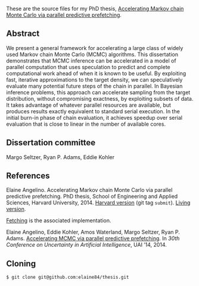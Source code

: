 These are the source files for my PhD thesis, [Accelerating Markov chain Monte Carlo via parallel predictive prefetching][1]. 

Abstract
--------

We present a general framework for accelerating a large class of widely used Markov chain Monte Carlo (MCMC) algorithms. This dissertation demonstrates that MCMC inference can be accelerated in a model of parallel computation that uses speculation to predict and complete computational work ahead of when it is known to be useful. By exploiting fast, iterative approximations to the target density, we can speculatively evaluate many potential future steps of the chain in parallel. In Bayesian inference problems, this approach can accelerate sampling from the target distribution, without compromising exactness, by exploiting subsets of data. It takes advantage of whatever parallel resources are available, but produces results exactly equivalent to standard serial execution. In the initial burn-in phase of chain evaluation, it achieves speedup over serial evaluation that is close to linear in the number of available cores.

Dissertation committee
----------------------

Margo Seltzer, Ryan P. Adams, Eddie Kohler

References
----------

Elaine Angelino. Accelerating Markov chain Monte Carlo via parallel predictive prefetching.
PhD thesis, School of Engineering and Applied Sciences, Harvard University, 2014. 
[Harvard version][1] (git tag `submit`). [Living version][2].

[Fetching][3] is the associated implementation.	

Elaine Angelino, Eddie Kohler, Amos Waterland, Margo Seltzer, Ryan P. Adams.
[Accelerating MCMC via parallel predictive prefetching][4].
In *30th Conference on Uncertainty in Artificial Intelligence*, UAI ’14, 2014.


[1]: http://www.eecs.harvard.edu/~elaine/thesis-harvard.pdf
[2]: http://www.eecs.harvard.edu/~elaine/thesis-living.pdf
[3]: https://github.com/elaine84/fetching
[4]: http://auai.org/uai2014/proceedings/individuals/286.pdf

Cloning
-------

	$ git clone git@github.com:elaine84/thesis.git

